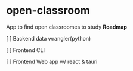 # open-classroom
App to find open classroomes to study
**Roadmap**

[ ] Backend data wrangler(python)
 
[ ] Frontend CLI

[ ] Frontend Web app w/ react & tauri
